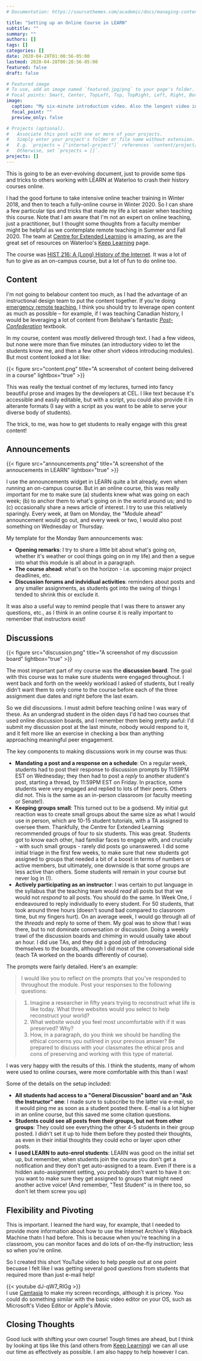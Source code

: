 ```yaml
---
# Documentation: https://sourcethemes.com/academic/docs/managing-content/

title: "Setting up an Online Course in LEARN"
subtitle: ""
summary: ""
authors: []
tags: []
categories: []
date: 2020-04-28T01:00:56-05:00
lastmod: 2020-04-28T00:28:56-05:00
featured: false
draft: false

# Featured image
# To use, add an image named `featured.jpg/png` to your page's folder.
# Focal points: Smart, Center, TopLeft, Top, TopRight, Left, Right, BottomLeft, Bottom, BottomRight.
image:
  caption: "My six-minute introduction video. Also the longest video in HIST 216."
  focal_point: ""
  preview_only: false

# Projects (optional).
#   Associate this post with one or more of your projects.
#   Simply enter your project's folder or file name without extension.
#   E.g. `projects = ["internal-project"]` references `content/project/deep-learning/index.md`.
#   Otherwise, set `projects = []`.
projects: []
---
```


This is going to be an ever-evolving document, just to provide some tips and tricks to others working with LEARN at Waterloo to crash their history courses online.

I had the good fortune to take intensive online teacher training in Winter 2018, and then to teach a fully-online course in Winter 2020. So I can share a few particular tips and tricks that made my life a lot easier when teaching this course. Note that I am aware that I'm not an expert on online teaching, just a practitioner, but I thought some thoughts from a faculty member might be helpful as we contemplate remote teaching in Summer and Fall 2020. The team at [Centre for Extended Learning](https://uwaterloo.ca/extended-learning/) is amazing, as are the great set of resources on Waterloo's [Keep Learning](https://uwaterloo.ca/keep-learning/) page. 

The course was [HIST 216: A (Long) History of the Internet](https://uwaterloo.ca/history/sites/ca.history/files/uploads/files/hist216_online_course_details.pdf). It was a lot of fun to give as an on-campus course, but a lot of fun to do online too. 

## Content

I'm not going to belabour content too much, as I had the advantage of an instructional design team to put the content together. If you're doing [emergency remote teaching](/post/caut-webinar/), I think you should try to leverage open content as much as possible – for example, if I was teaching Canadian history, I would be leveraging a lot of content from Belshaw's fantastic [_Post-Confederation_](https://opentextbc.ca/postconfederation/front-matter/about-the-book/) textbook. 

In my course, content was _mostly_ delivered through text. I had a few videos, but none were more than five minutes (an introductory video to let the students know me, and then a few other short videos introducing modules). But most content looked a lot like:

{{< figure src="content.png" title="A screenshot of content being delivered in a course" lightbox="true" >}}

This was really the textual contnet of my lectures, turned into fancy beautiful prose and images by the developers at CEL. I like text because it's accessible and easily editable, but with a script, you could also provide it in alterante formats (I say with a script as you want to be able to serve your diverse body of students). 

The trick, to me, was how to get students to really engage with this great content!

## Announcements

{{< figure src="announcements.png" title="A screenshot of the annoucements in LEARN" lightbox="true" >}}

I use the announcements widget in LEARN quite a bit already, even when running an on-campus course. But in an online course, this was really important for me to make sure (a) students knew what was going on each week; (b) to anchor them to what's going on in the world around us; and to \(c) occasionally share a news article of interest. I try to use this relatively sparingly. Every week, at 9am on Monday, the "Module ahead" announcement would go out, and every week or two, I would also post something on Wednesday or Thursday. 

My template for the Monday 9am announcements was:

* **Opening remarks**: I try to share a little bit about what's going on, whether it's weather or cool things going on in my life) and then a segue into what this module is all about in a paragraph.
* **The course ahead**: what's on the horizon - i.e. upcoming major project deadlines, etc.
* **Discussion forums and indvidiual activities**: reminders about posts and any smaller assignments, as students got into the swing of things I tended to shrink this or exclude it.

It was also a useful way to remind people that I was there to answer any questions, etc., as I think in an online course it is really important to remember that instructors exist!

## Discussions

{{< figure src="discussion.png" title="A screenshot of my discussion board" lightbox="true" >}}

The most important part of my course was the **discussion board**. The goal with this course was to make sure students were engaged throughout. I went back and forth on the weekly workload I asked of students, but I really didn't want them to only come to the course before each of the three assignment due dates and right before the last exam.

So we did discussions. I must admit before teaching online I was wary of these. As an undergrad student in the olden days I'd had two courses that used online discussion boards, and I remember them being pretty awful: I'd submit my discussion post at the last minute, nobody would respond to it, and it felt more like an exercise in checking a box than anything approaching meaningful peer engagement. 

The key components to making discussions work in my course was thus:

* **Mandating a post and a response on a schedule**: On a regular week, students had to post their response to discussion prompts by 11:59PM EST on Wednesday; they then had to post a *reply* to another student's post, starting a thread, by 11:59PM EST on Friday. In practice, some students were very engaged and replied to lots of their peers. Others did not. This is the same as an in-person classroom (or faculty meeting or Senate!).
* **Keeping groups small**: This turned out to be a godsend. My initial gut reaction was to create small groups about the same size as what I would use in person, which are 10-15 student tutorials, with a TA assigned to oversee them. Thankfully, the Centre for Extended Learning recommended groups of four to six students. This was great. Students got to know each other, had familiar faces to engage with, and crucially - with such small groups - rarely did posts go unanswered. I did some initial triage in the first few weeks, to make sure that new students got assigned to groups that needed a bit of a boost in terms of numbers or active members, but ultimately, one downside is that some groups are less active than others. Some students will remain in your course but never log in (!).
* **Actively participating as an instructor**: I was certain to put language in the syllabus that the teaching team would _read_ all posts but that we would not _respond_ to all posts. You should do the same. In Week One, I endeavoured to reply individually to every student. For 50 students, that took around three hours (doesn't sound bad compared to classroom time, but my fingers hurt). On an average week, I would go through all of the _threads_ and reply to some of them. My goal was to show that I was there, but to not dominate conversation or discussion. Doing a weekly trawl of the discussion boards and chiming in would usually take about an hour. I did use TAs, and they did a good job of introducing themselves to the boards, although I did most of the conversational side (each TA worked on the boards differently of course). 

The prompts were fairly detailed. Here's an example:

>I would like you to reflect on the prompts that you've responded to throughout the module. Post your responses to the following questions:

>	1. Imagine a researcher in fifty years trying to reconstruct what life is like today. What three websites would you select to help reconstruct your world?
>   2. What website would you feel most uncomfortable with if it was preserved? Why?
>   3. How, in a paragraph, do you think we should be handling the ethical concerns you outlined in your previous answer? Be prepared to discuss with your classmates the ethical pros and cons of preserving and working with this type of material.

I was very happy with the results of this. I think the students, many of whom were used to online courses, were more comfortable with this than I was!

Some of the details on the setup included:

* **All students had access to a "General Discussion" board and an "Ask the Instructor" one**: I made sure to subscribe to the latter via e-mail, so it would ping me as soon as a student posted there. E-mail is a lot higher in an online course, but this saved me some citation questions. 
* **Students could see all posts from their groups, but not from other groups**: They could see everything the other 4-5 students in their group posted. I didn't set it up to hide them before they posted their thoughts, as even in their initial thoughts they could echo or layer upon other posts. 
* **I used LEARN to auto-enrol students**: LEARN was good on the initial set up, but remember, when students join the course you don't get a notification and they don't get auto-assigned to a team. Even if there is a hidden auto-assignment setting, you probably don't want to have it on: you want to make sure they get assigned to groups that might need another active voice! (And remember, "Test Student" is in there too, so don't let them screw you up)

## Flexibility and Pivoting

This is important. I learned the hard way, for example, that I needed to provide more information about how to use the Internet Archive's Wayback Machine thatn I had before. This is because when you're teaching in a classroom, you can monitor faces and do lots of on-the-fly instruction; less so when you're online.

So I created this short YouTube video to help people out at one point becuase I felt like I was getting several good questions from students that required more than just e-mail help! 

{{< youtube dJ-qW7_RlGg >}}
<br/>
I use [Camtasia](https://www.techsmith.com/video-editor.html) to make my screen recordings, although it is pricey. You could do something similar with the basic video editor on your OS, such as Microsoft's Video Editor or Apple's iMovie.

## Closing Thoughts

Good luck with shifting your own course! Tough times are ahead, but I think by looking at tips like this (and others from [Keep Learning](https://uwaterloo.ca/keep-learning/)) we can all use our time as effectively as possible. I am also happy to help however I can.